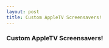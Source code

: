 ```yaml
---
layout: post
title: Custom AppleTV Screensavers!
---
```



### Custom AppleTV Screensavers!


<script src="https://utteranc.es/client.js"
        repo="dokihara.github.io"
        issue-term="pathname"
        theme="github-light"
        crossorigin="anonymous"
        async>
</script>